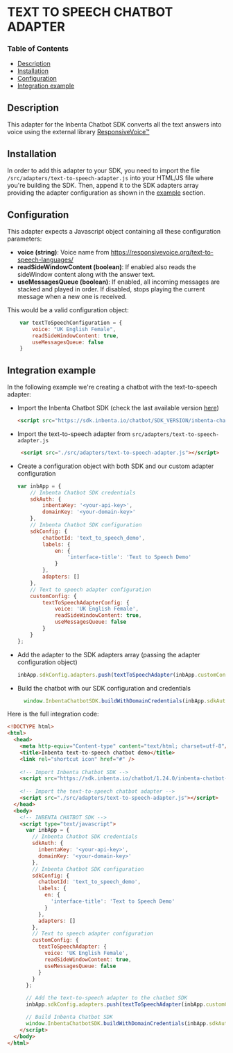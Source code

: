 # TEXT TO SPEECH CHATBOT ADAPTER

### Table of Contents
* [Description](#description)
* [Installation](#installation)
* [Configuration](#configuration)
* [Integration example](#integration-example)

## Description
This adapter for the Inbenta Chatbot SDK converts all the text answers into voice using the external library [ResponsiveVoice&trade;](https://responsivevoice.org/)
## Installation
In order to add this adapter to your SDK, you need to import the file `/src/adapters/text-to-speech-adapter.js` into your HTML/JS file where you're building the SDK. Then, append it to the SDK adapters array providing the adapter configuration as shown in the [example](#integration-example) section.

## Configuration
This adapter expects a Javascript object containing all these configuration parameters:
- **voice (string)**: Voice name from https://responsivevoice.org/text-to-speech-languages/
 - **readSideWindowContent (boolean)**: If enabled also reads the sideWindow content along with the answer text.
 - **useMessagesQueue (boolean)**: If enabled, all incoming messages are stacked and played in order. If disabled, stops playing the current message when a new one is received.

This would be a valid configuration object:
```javascript
    var textToSpeechConfiguration = {
        voice: "UK English Female",
        readSideWindowContent: true,
        useMessagesQueue: false
    }
```
## Integration example
In the following example we're creating a chatbot with the text-to-speech adapter:
* Import the Inbenta Chatbot SDK (check the last available version [here](https://developers.inbenta.io/chatbot/javascript-sdk/sdk-subresource-integrity))
    ```html
    <script src="https://sdk.inbenta.io/chatbot/SDK_VERSION/inbenta-chatbot-sdk.js"></script>
    ```
* Import the text-to-speech adapter from `src/adapters/text-to-speech-adapter.js`
    ```html
     <script src="./src/adapters/text-to-speech-adapter.js"></script>
    ```
* Create a configuration object with both SDK and our custom adapter configuration
    ```javascript
    var inbApp = {
        // Inbenta Chatbot SDK credentials
        sdkAuth: {
            inbentaKey: '<your-api-key>',
            domainKey: '<your-domain-key>'
        },
        // Inbenta Chatbot SDK configuration
        sdkConfig: {
            chatbotId: 'text_to_speech_demo',
            labels: {
                en: {
                    'interface-title': 'Text to Speech Demo'
                }
            },
            adapters: []
        },
        // Text to speech adapter configuration
        customConfig: {
            textToSpeechAdapterConfig: {
                voice: 'UK English Female',  
                readSideWindowContent: true,
                useMessagesQueue: false
            }
        }
    };
    ```
* Add the adapter to the SDK adapters array (passing the adapter configuration object)
    ```javascript
    inbApp.sdkConfig.adapters.push(textToSpeechAdapter(inbApp.customConfig.textToSpeechAdapterConfig));
    ```
* Build the chatbot with our SDK configuration and credentials
    ```javascript
      window.InbentaChatbotSDK.buildWithDomainCredentials(inbApp.sdkAuth, inbApp.sdkConfig);
    ```

Here is the full integration code:
```html
<!DOCTYPE html>
<html>
  <head>
    <meta http-equiv="Content-type" content="text/html; charset=utf-8"/>
    <title>Inbenta text-to-speech chatbot demo</title>
    <link rel="shortcut icon" href="#" />
    
    <!-- Import Inbenta Chatbot SDK -->
    <script src="https://sdk.inbenta.io/chatbot/1.24.0/inbenta-chatbot-sdk.js"></script>
    
    <!-- Import the text-to-speech chatbot adapter -->
    <script src="./src/adapters/text-to-speech-adapter.js"></script>
  </head>
  <body>
    <!-- INBENTA CHATBOT SDK -->
    <script type="text/javascript">
      var inbApp = {
        // Inbenta Chatbot SDK credentials
        sdkAuth: {
          inbentaKey: '<your-api-key>',
          domainKey: '<your-domain-key>'
        },
        // Inbenta Chatbot SDK configuration
        sdkConfig: {
          chatbotId: 'text_to_speech_demo',
          labels: {
            en: {
              'interface-title': 'Text to Speech Demo'
            }
          },
          adapters: []
        },
        // Text to speech adapter configuration
        customConfig: {
          textToSpeechAdapter: {
            voice: 'UK English Female',  
            readSideWindowContent: true,
            useMessagesQueue: false
          }
        }
      };

      // Add the text-to-speech adapter to the chatbot SDK
      inbApp.sdkConfig.adapters.push(textToSpeechAdapter(inbApp.customConfig.textToSpeechAdapter));

      // Build Inbenta Chatbot SDK
      window.InbentaChatbotSDK.buildWithDomainCredentials(inbApp.sdkAuth, inbApp.sdkConfig);
    </script>
  </body>
</html>
```
